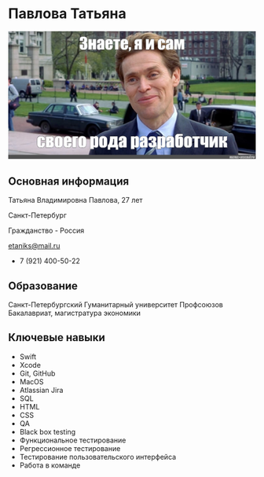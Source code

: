 # Павлова Татьяна

![](https://github.com/kupkupy/courseProject/blob/ab4325289fa85b452f373abb4f4b7eb363eb116d/img/phot.jpeg)

## Основная информация

Татьяна Владимировна Павлова, 27 лет

Санкт-Петербург

Гражданство - Россия

etaniks@mail.ru

+ 7 (921) 400-50-22


## Образование 

Санкт-Петербургский Гуманитарный университет Профсоюзов
Бакалавриат, магистратура экономики

## Ключевые навыки

* Swift
* Xcode
* Git, GitHub
* MacOS
* Atlassian Jira 
* SQL 
* HTML 
* CSS 
* QA 
* Black box testing 
* Функциональное тестирование 
* Регрессионное тестирование 
* Тестирование пользовательского интерфейса 
* Работа в команде
